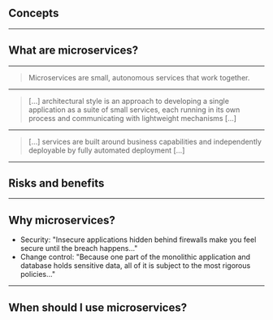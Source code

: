 ##  Concepts

<hr>

## What are microservices?

<hr>

> Microservices are small, autonomous services that work together.

<hr>

> [...] architectural style is an approach to developing a single application as a suite of small services, each running in its own process and communicating with lightweight mechanisms [...]

<hr>

> [...] services are built around business capabilities and independently deployable by fully automated deployment [...]

<hr>

## Risks and benefits

<hr>

## Why microservices?

* Security: "Insecure applications hidden behind firewalls make you feel secure until the breach happens..."
* Change control: "Because one part of the monolithic application and database holds sensitive data, all of it is subject to the most rigorous policies..."

<hr>

## When should I use microservices?
